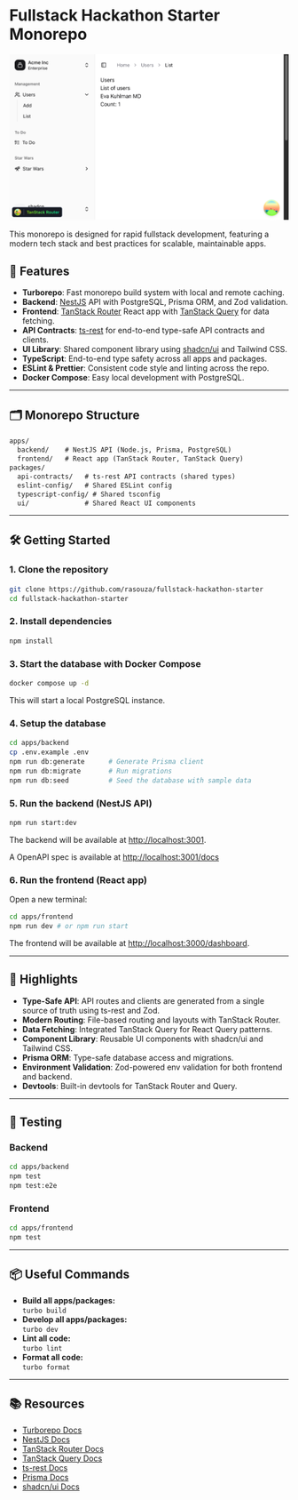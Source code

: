 # Fullstack Hackathon Starter Monorepo

![Dashboard](preview.png)

This monorepo is designed for rapid fullstack development, featuring a modern tech stack and best practices for scalable, maintainable apps.


## 🚀 Features

- **Turborepo**: Fast monorepo build system with local and remote caching.
- **Backend**: [NestJS](https://nestjs.com/) API with PostgreSQL, Prisma ORM, and Zod validation.
- **Frontend**: [TanStack Router](https://tanstack.com/router) React app with [TanStack Query](https://tanstack.com/query) for data fetching.
- **API Contracts**: [ts-rest](https://ts-rest.com/) for end-to-end type-safe API contracts and clients.
- **UI Library**: Shared component library using [shadcn/ui](https://ui.shadcn.com/) and Tailwind CSS.
- **TypeScript**: End-to-end type safety across all apps and packages.
- **ESLint & Prettier**: Consistent code style and linting across the repo.
- **Docker Compose**: Easy local development with PostgreSQL.

---

## 🗂️ Monorepo Structure

```
apps/
  backend/    # NestJS API (Node.js, Prisma, PostgreSQL)
  frontend/   # React app (TanStack Router, TanStack Query)
packages/
  api-contracts/   # ts-rest API contracts (shared types)
  eslint-config/   # Shared ESLint config
  typescript-config/ # Shared tsconfig
  ui/              # Shared React UI components
```

---

## 🛠️ Getting Started

### 1. Clone the repository

```bash
git clone https://github.com/rasouza/fullstack-hackathon-starter
cd fullstack-hackathon-starter
```

### 2. Install dependencies

```bash
npm install
```

### 3. Start the database with Docker Compose

```bash
docker compose up -d
```

This will start a local PostgreSQL instance.

### 4. Setup the database

```bash
cd apps/backend
cp .env.example .env
npm run db:generate      # Generate Prisma client
npm run db:migrate       # Run migrations
npm run db:seed          # Seed the database with sample data
```

### 5. Run the backend (NestJS API)

```bash
npm run start:dev
```

The backend will be available at [http://localhost:3001](http://localhost:3001).

A OpenAPI spec is available at [http://localhost:3001/docs](http://localhost:3001/docs)

### 6. Run the frontend (React app)

Open a new terminal:

```bash
cd apps/frontend
npm run dev # or npm run start
```

The frontend will be available at [http://localhost:3000/dashboard](http://localhost:3000/dashboard).

---

## 🧩 Highlights

- **Type-Safe API**: API routes and clients are generated from a single source of truth using ts-rest and Zod.
- **Modern Routing**: File-based routing and layouts with TanStack Router.
- **Data Fetching**: Integrated TanStack Query for React Query patterns.
- **Component Library**: Reusable UI components with shadcn/ui and Tailwind CSS.
- **Prisma ORM**: Type-safe database access and migrations.
- **Environment Validation**: Zod-powered env validation for both frontend and backend.
- **Devtools**: Built-in devtools for TanStack Router and Query.

---

## 🧪 Testing

### Backend

```bash
cd apps/backend
npm test
npm test:e2e
```

### Frontend

```bash
cd apps/frontend
npm test
```

---

## 📦 Useful Commands

- **Build all apps/packages:**  
  `turbo build`
- **Develop all apps/packages:**  
  `turbo dev`
- **Lint all code:**  
  `turbo lint`
- **Format all code:**  
  `turbo format`

---

## 📚 Resources

- [Turborepo Docs](https://turborepo.com/docs)
- [NestJS Docs](https://docs.nestjs.com/)
- [TanStack Router Docs](https://tanstack.com/router)
- [TanStack Query Docs](https://tanstack.com/query)
- [ts-rest Docs](https://ts-rest.com/)
- [Prisma Docs](https://www.prisma.io/docs/)
- [shadcn/ui Docs](https://ui.shadcn.com/)

